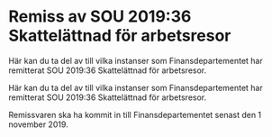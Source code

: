 # Remiss av SOU 2019:36 Skattelättnad för arbetsresor

Här kan du ta del av till vilka instanser som Finansdepartementet har remitterat SOU 2019:36 Skattelättnad för arbetsresor.

Här kan du ta del av till vilka instanser som Finansdepartementet har remitterat SOU 2019:36 Skattelättnad för arbetsresor.

Remissvaren ska ha kommit in till Finansdepartementet senast
den 1 november 2019.
